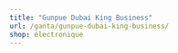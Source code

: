 ```yaml
---
title: "Gunpue Dubai King Business"
url: /ganta/gunpue-dubai-king-business/
shop: électronique
---
```

